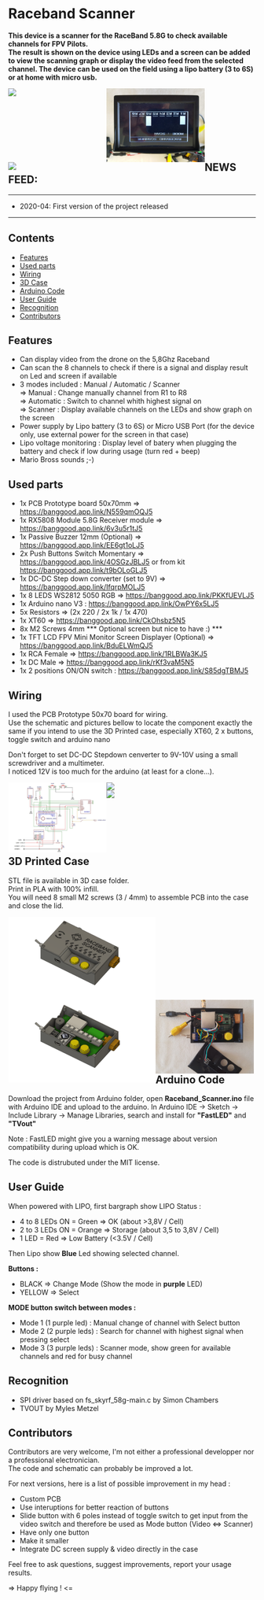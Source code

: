 # Raceband Scanner

**This device is a  scanner for the RaceBand 5.8G to check available channels for FPV Pilots.  
The result is shown on the device using LEDs and a screen can be added to view the scanning graph or display the video feed from the selected channel. The device can be used on the field using a lipo battery (3 to 6S) or at home with micro usb.**

<img src="docs/Raceband Scanner 3.jpg" align="left" width="200">
<img src="docs/Graph.jpg" align="left" width="200">
<img src="docs/Raceband Scanner 2.jpg" align="left" width="200">     


<br>  
<br><br><br><br><br><br>

## NEWS FEED:
------------------------------------------------
- 2020-04: First version of the project released 
------------------------------------------------

## Contents

<!-- MarkdownTOC depth=0 bracket="round" autolink="true" autoanchor="true" -->

- [Features](#features)
- [Used parts](#used-parts)
- [Wiring](#wiring)
- [3D Case](#3d-case)
- [Arduino Code](#arduino-code)
- [User Guide](#user-guide)
- [Recognition](#recognition)
- [Contributors](#contributors)

<!-- /MarkdownTOC -->

<a name="features"></a>
## Features
- Can display video from the drone on the 5,8Ghz Raceband
- Can scan the 8 channels to check if there is a signal and display result on Led and screen if available
- 3 modes included : Manual / Automatic / Scanner    
	=> Manual : Change manually channel from R1 to R8    
	=> Automatic : Switch to channel whith highest signal on   
	=> Scanner : Display available channels on the LEDs and show graph on the screen    
- Power supply by Lipo battery (3 to 6S) or Micro USB Port (for the device only, use external power for the screen in that case)
- Lipo voltage monitoring : Display level of batery when plugging the battery and check if low during usage (turn red + beep)
- Mario Bross sounds ;-)

<a name="used-parts"></a>
## Used parts

- 1x PCB Prototype board 50x70mm => https://banggood.app.link/N559qmOQJ5
- 1x RX5808 Module 5.8G Receiver module => https://banggood.app.link/6v3u5r1tJ5
- 1x Passive Buzzer 12mm (Optional) => https://banggood.app.link/EE6gt1oLJ5
- 2x Push Buttons Switch Momentary => https://banggood.app.link/4OSGzJBLJ5 or from kit https://banggood.app.link/t9bOLoGLJ5
- 1x DC-DC Step down converter (set to 9V) => https://banggood.app.link/IfqrpMOLJ5
- 1x 8 LEDS WS2812 5050 RGB => https://banggood.app.link/PKKfUEVLJ5
- 1x Arduino nano V3 : https://banggood.app.link/OwPY6x5LJ5
- 5x Resistors => (2x 220 / 2x 1k / 1x 470)
- 1x XT60 => https://banggood.app.link/CkOhsbz5N5
- 8x M2 Screws 4mm
*** Optional screen but nice to have :) ***
- 1x TFT LCD FPV Mini Monitor Screen Displayer (Optional) => https://banggood.app.link/BduELWmQJ5
- 1x RCA Female => https://banggood.app.link/1RLBWa3KJ5
- 1x DC Male => https://banggood.app.link/rKf3vaM5N5
- 1x 2 positions ON/ON switch : https://banggood.app.link/S85dgTBMJ5

<a name="wiring"></a>
## Wiring

I used the PCB Prototype 50x70 board for wiring.<br>
Use the schematic and pictures bellow to locate the component exactly the same if you intend to use the 3D Printed case, especially XT60, 2 x buttons, toggle switch and arduino nano

Don't forget to set DC-DC Stepdown cenverter to 9V-10V using a small screwdriver and a multimeter.<br>
I noticed 12V is too much for the arduino (at least for a clone...).

<img src="docs/Raceband Scanner - electrical scheme V1.jpg" align="left" alt="Logo" width="200"/>
<img src="docs/wiring-front.jpg" align="left" width="200"/>
<img src="docs/wiring-back.jpg" align="left" width="200"/>
<br><br><br><br><br><br><br>

<a name="3dcase"></a>
## 3D Printed Case

STL file is available in 3D case folder.   
Print in PLA with 100% infill.   
You will need 8 small M2 screws (3 / 4mm) to assemble PCB into the case and close the lid.    

<img src="docs/uFPVscanner v40 close.png" align="left" width="300"/>
<img src="docs/uFPVscanner v40 open.png" align="left" width="300"/>
<img src="docs/Open.jpg" align="left" width="200"/>
<br><br><br><br><br><br><br>

<a name="arduino-code"></a>
## Arduino Code

Download the project from Arduino folder, open **Raceband_Scanner.ino** file with Arduino IDE and upload to the arduino.
In Arduino IDE -> Sketch -> Include Library -> Manage Libraries, search and install for **"FastLED"** and **"TVout"**

Note : FastLED might give you a warning message about version compatibility during upload which is OK.

The code is distrubuted under the MIT license.

<a name="user-guide"></a>
## User Guide

When powered with LIPO, first bargraph show LIPO Status :
- 4 to 8 LEDs ON = Green => OK (about >3,8V / Cell)
- 2 to 3 LEDs ON = Orange => Storage (about 3,5 to 3,8V / Cell)
- 1 LED = Red => Low Battery (<3.5V / Cell)

Then Lipo show **Blue** Led showing selected channel.
   
**Buttons :**
- BLACK => Change Mode (Show the mode in **purple** LED)
- YELLOW => Select
    
**MODE button switch between modes :**
- Mode 1 (1 purple led) : Manual change of channel with Select button
- Mode 2 (2 purple leds) : Search for channel with highest signal when pressing select
- Mode 3 (3 purple leds) : Scanner mode, show green for available channels and red for busy channel

<a name="recognition"></a>
## Recognition

- SPI driver based on fs_skyrf_58g-main.c by Simon Chambers
- TVOUT by Myles Metzel

<a name="contributors"></a>
## Contributors

Contributors are very welcome, I'm not either a professional developper nor a professional electronician.<br>
The code and schematic can probably be improved a lot.

For next versions, here is a list of possible improvement in my head :
- Custom PCB
- Use interuptions for better reaction of buttons
- Slide button with 6 poles instead of toggle switch to get input from the video switch and therefore be used as Mode button (Video <=> Scanner)
- Have only one button
- Make it smaller
- Integrate DC screen supply & video directly in the case

Feel free to ask questions, suggest improvements, report your usage results.

=> Happy flying ! <=

